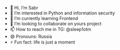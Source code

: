 - 👋 Hi, I’m Sabr
- 👀 I’m interested in Python and information security 
- 🌱 I’m currently learning Frontend 
- 💞️ I’m looking to collaborate on yours project
- 📫 How to reach me in TG: @sleep1otm 
- 😄 Pronouns: Russia
- ⚡ Fun fact: life is just a moment

<!---
sabrbb/sabrbb is a ✨ special ✨ repository because its `README.md` (this file) appears on your GitHub profile.
You can click the Preview link to take a look at your changes.
--->
